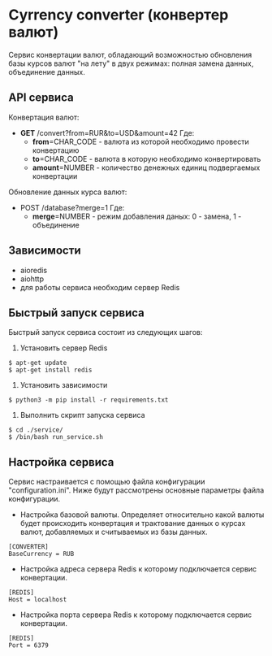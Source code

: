 # Cyrrency converter (конвертер валют)
Сервис конвертации валют, обладающий возможностью обновления базы курсов валют "на лету" в двух режимах: полная замена данных, объединение данных.

## API сервиса
Конвертация валют:
- **GET** /convert?from=RUR&to=USD&amount=42
Где:
	- **from**=CHAR_CODE - валюта из которой необходимо провести конвертацию
	- **to**=CHAR_CODE - валюта в которую необходимо конвертировать
	- **amount**=NUMBER - количество денежных единиц подвергаемых конвертации

Обновление данных курса валют:
- POST /database?merge=1
Где:
	- **merge**=NUMBER - режим добавления даных: 0 - замена, 1 - объединение

## Зависимости
- aioredis
- aiohttp
- для работы сервиса необходим сервер Redis

## Быстрый запуск сервиса
Быстрый запуск сервиса состоит из следующих шагов:
1. Установить сервер Redis
```
$ apt-get update
$ apt-get install redis
```
1. Установить зависимости
```
$ python3 -m pip install -r requirements.txt
```
1. Выполнить скрипт запуска сервиса
```
$ cd ./service/
$ /bin/bash run_service.sh
```

## Настройка сервиса
Сервис настраивается с помощью файла конфигурации "configuration.ini". Ниже будут рассмотрены основные параметры файла конфигурации.
- Настройка базовой валюты. Определяет относительно какой валюты будет происходить конвертация и трактование данных о курсах валют, добавляемых и считываемых из базы данных.
```
[CONVERTER]
BaseCurrency = RUB
```
- Настройка адреса сервера Redis к которому подключается сервис конвертации.
```
[REDIS]
Host = localhost
```
- Настройка порта сервера Redis к которому подключается сервис конвертации.
```
[REDIS]
Port = 6379
```